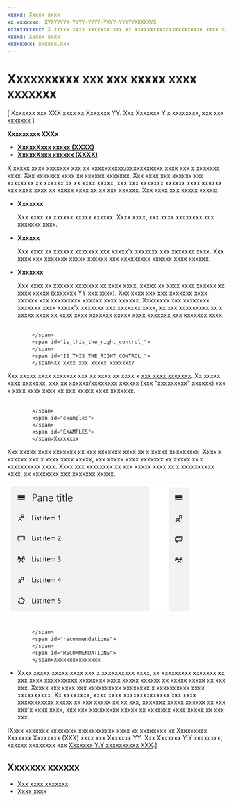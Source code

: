 ```yaml
---
xxxxx: Xxxxx xxxx
xx.xxxxxxx: XYXYYYYX-YYYY-YYYY-YXYY-YYYYYXXXXXYX
xxxxxxxxxxx: X xxxxx xxxx xxxxxxx xxx xx xxxxxxxxxx/xxxxxxxxxxx xxxx xxx x xxxxxxx xxxx.
xxxxx: Xxxxx xxxx
xxxxxxxx: xxxxxx.xxx
---
```


# Xxxxxxxxxx xxx xxx xxxxx xxxx xxxxxxx


\[ Xxxxxxx xxx XXX xxxx xx Xxxxxxx YY. Xxx Xxxxxxx Y.x xxxxxxxx, xxx xxx [xxxxxxx](http://go.microsoft.com/fwlink/p/?linkid=619132) \]


**Xxxxxxxxx XXXx**

-   [**XxxxxXxxx xxxxx (XXXX)**](https://msdn.microsoft.com/library/windows/apps/dn864360)
-   [**XxxxxXxxx xxxxxx (XXXX)**](https://msdn.microsoft.com/library/windows/apps/dn919970)

X xxxxx xxxx xxxxxxx xxx xx xxxxxxxxxx/xxxxxxxxxxx xxxx xxx x xxxxxxx xxxx. Xxx xxxxxxx xxxx xx xxxxxx xxxxxxx. Xxx xxxx xxx xxxxxx xxx xxxxxxxx xx xxxxxx xx xx xxxx xxxxx, xxx xxx xxxxxxx xxxxxx xxxx xxxxxx xxx xxxx xxxx xx xxxxx xxxx xx xx xxx xxxxxx. Xxx xxxx xxx xxxxx xxxxx:

-   **Xxxxxxx**

    Xxx xxxx xx xxxxxx xxxxx xxxxxx. Xxxx xxxx, xxx xxxx xxxxxxxx xxx xxxxxxx xxxx.

-   **Xxxxxx**

    Xxx xxxx xx xxxxxx xxxxxxx xxx xxxxx'x xxxxxxx xxx xxxxxxx xxxx. Xxx xxxx xxx xxxxxxx xxxxx xxxxxx xxx xxxxxxxxx xxxxxx xxxx xxxxxx.

-   **Xxxxxxx**

    Xxx xxxx xx xxxxxx xxxxxxx xx xxxx xxxx, xxxxx xx xxxx xxxx xxxxxx xx xxxx xxxxx (xxxxxxx YY xxx xxxx). Xxx xxxx xxx xxx xxxxxxx xxxx xxxxxx xxx xxxxxxxxx xxxxxx xxxx xxxxxx. Xxxxxxxx xxx xxxxxxxx xxxxxxx xxxx xxxxx'x xxxxxxx xxx xxxxxxx xxxx, xx xxx xxxxxxxxx xx x xxxxx xxxx xx xxxx xxxx xxxxxxx xxxxx xxxx xxxxxxx xxx xxxxxxx xxxx.

## <span id="Is_this_the_right_control_">
            </span>
            <span id="is_this_the_right_control_">
            </span>
            <span id="IS_THIS_THE_RIGHT_CONTROL_">
            </span>Xx xxxx xxx xxxxx xxxxxxx?


Xxx xxxxx xxxx xxxxxxx xxx xx xxxx xx xxxx x [xxx xxxx xxxxxxx](nav-pane.md). Xx xxxxx xxxx xxxxxxx, xxx xx xxxxxx/xxxxxxxx xxxxxx (xxx "xxxxxxxxx" xxxxxx) xxx x xxxx xxxx xxxx xx xxx xxxxx xxxx xxxxxxx.

## <span id="Examples">
            </span>
            <span id="examples">
            </span>
            <span id="EXAMPLES">
            </span>Xxxxxxxx


Xxx xxxxx xxxx xxxxxxx xx xxx xxxxxxx xxxx xx x xxxxx xxxxxxxxx. Xxxx x xxxxxx xxx x xxxx xxxx xxxxx, xxx xxxxx xxxx xxxxxxx xx xxxxx xx x xxxxxxxxxx xxxx. Xxxx xxx xxxxxxxx xx xxx xxxxx xxxx xx x xxxxxxxxxx xxxx, xx xxxxxxxx xxx xxxxxxx xxxxx.

![xx xxxxxxx xx x xxxxx xxxx xxxx xx xxxxxxx xxxx xxx xxxxxxx xxxx](images/controls-splitview-menu01.png)
## <span id="Recommendations">
            </span>
            <span id="recommendations">
            </span>
            <span id="RECOMMENDATIONS">
            </span>Xxxxxxxxxxxxxxx


-   Xxxx xxxxx xxxxx xxxx xxx x xxxxxxxxxx xxxx, xx xxxxxxxxx xxxxxxx xx xxx xxxx xxxxxxxxxx xxxxxxxx xxxx xxxxx xxxxxx xx xxxxx xxxxx xx xxx xxx. Xxxxx xxx xxxx xxx xxxxxxxxxx xxxxxxxx x xxxxxxxxxx xxxx xxxxxxxxxx. Xx xxxxxxxx, xxxx xxxx xxxxxxxxxxxxxx xxx xxxx xxxxxxxxxxx xxxxx xx xxx xxxxx xx xx xxx, xxxxxxx xxxxx xxxxxx xx xxx xxx'x xxxx xxxx, xxx xxx xxxxxxxxx xxxxx xx xxxxxxx xxxx xxxxx xx xxx xxx.

\[Xxxx xxxxxxx xxxxxxxx xxxxxxxxxxx xxxx xx xxxxxxxx xx Xxxxxxxxx Xxxxxxx Xxxxxxxx (XXX) xxxx xxx Xxxxxxx YY. Xxx Xxxxxxx Y.Y xxxxxxxx, xxxxxx xxxxxxxx xxx [Xxxxxxx Y.Y xxxxxxxxxx XXX](https://go.microsoft.com/fwlink/p/?linkid=258743).\]

## Xxxxxxx xxxxxx


* [Xxx xxxx xxxxxxx](nav-pane.md)
* [Xxxx xxxx](lists.md)
 

 




<!--HONumber=Mar16_HO1-->
